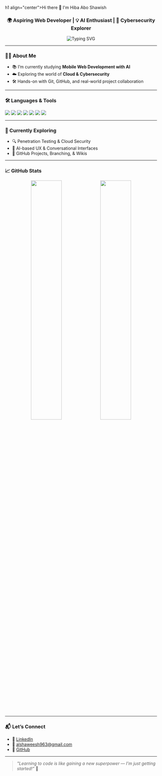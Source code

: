 h1 align="center">Hi there 👋 I'm Hiba Abo Shawish</h1>
<h3 align="center">🌍 Aspiring Web Developer | 💡 AI Enthusiast | 🔐 Cybersecurity Explorer</h3>

<p align="center">
  <img src="https://readme-typing-svg.demolab.com?font=Fira+Code&duration=2500&pause=1000&color=2FD9C4&center=true&vCenter=true&width=435&lines=Welcome+to+my+GitHub!;Front-End+Dev+in+training+%E2%9C%8C%EF%B8%8F;Cloud+%26+Cybersecurity+on+my+radar+%F0%9F%94%8E;Exploring+AI+for+real-world+apps+%F0%9F%92%BB" alt="Typing SVG" />
</p>

---

### 👩‍💻 About Me

- 📚 I’m currently studying **Mobile Web Development with AI**  
- ☁️ Exploring the world of **Cloud & Cybersecurity**  
- 🛠️ Hands-on with Git, GitHub, and real-world project collaboration 

---

### 🛠️ Languages & Tools

<p align="left">
  <img src="https://img.shields.io/badge/HTML5-E34F26?style=for-the-badge&logo=html5&logoColor=white" />
  <img src="https://img.shields.io/badge/CSS3-1572B6?style=for-the-badge&logo=css3&logoColor=white" />
  <img src="https://img.shields.io/badge/JavaScript-F7DF1E?style=for-the-badge&logo=javascript&logoColor=black" />
  <img src="https://img.shields.io/badge/Node.js-339933?style=for-the-badge&logo=nodedotjs&logoColor=white" />
  <img src="https://img.shields.io/badge/Git-F05032?style=for-the-badge&logo=git&logoColor=white" />
  <img src="https://img.shields.io/badge/GitHub-181717?style=for-the-badge&logo=github&logoColor=white" />
  <img src="https://img.shields.io/badge/OpenAI-412991?style=for-the-badge&logo=openai&logoColor=white" />
</p>

---

### 🚀 Currently Exploring

- 🔍 Penetration Testing & Cloud Security  
- 🧠 AI-based UX & Conversational Interfaces  
- 📁 GitHub Projects, Branching, & Wikis

---

### 📈 GitHub Stats

<p align="center">
  <img src="https://github-readme-stats.vercel.app/api?username=hashah8873&show_icons=true&theme=tokyonight" width="45%" />
  <img src="https://github-readme-streak-stats.herokuapp.com/?user=hashah8873&theme=tokyonight" width="45%" />
</p>

---

### 📬 Let’s Connect

- 💼 [LinkedIn](https://www.linkedin.com/in/hiba-abo-shawish-806810352/)
- 📧 alshaweesh963@gmail.com
- 🐙 [GitHub](https://github.com/hashah8873)

---

> *"Learning to code is like gaining a new superpower — I’m just getting started!"* 💪